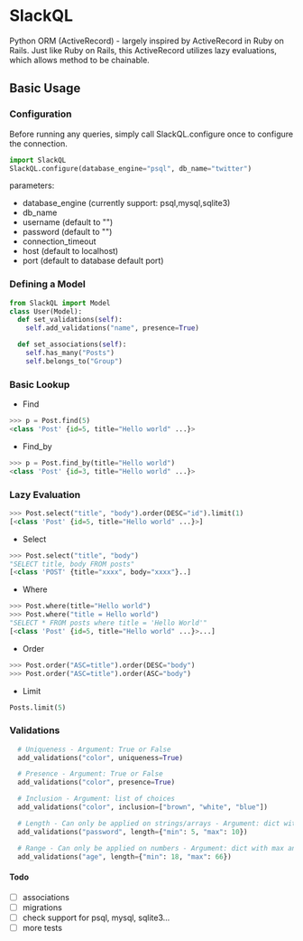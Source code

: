 # SlackQL
Python ORM (ActiveRecord) - largely inspired by ActiveRecord in Ruby on Rails. Just like Ruby on Rails, this ActiveRecord utilizes lazy evaluations, which allows method to be chainable.

## Basic Usage
### Configuration
Before running any queries, simply call SlackQL.configure once to configure the connection.
```python
import SlackQL
SlackQL.configure(database_engine="psql", db_name="twitter")
```

parameters:
  - database_engine (currently support: psql,mysql,sqlite3)
  - db_name
  - username (default to "")
  - password (default to "")
  - connection_timeout
  - host (default to localhost)
  - port (default to database default port)


### Defining a Model
```python
from SlackQL import Model
class User(Model):
  def set_validations(self):
    self.add_validations("name", presence=True)

  def set_associations(self):
    self.has_many("Posts")
    self.belongs_to("Group")
```

### Basic Lookup
- Find
```python
>>> p = Post.find(5)
<class 'Post' {id=5, title="Hello world" ...}>
```

- Find_by
```python
>>> p = Post.find_by(title="Hello world")
<class 'Post' {id=3, title="Hello world" ...}>
```

### Lazy Evaluation
```python
>>> Post.select("title", "body").order(DESC="id").limit(1)
[<class 'Post' {id=5, title="Hello world" ...}>]
```

- Select
```python
>>> Post.select("title", "body")
"SELECT title, body FROM posts"
[<class 'POST' {title="xxxx", body="xxxx"}..]
```

- Where
```python
>>> Post.where(title="Hello world")
>>> Post.where("title = Hello world")
"SELECT * FROM posts where title = 'Hello World'"
[<class 'Post' {id=5, title="Hello world" ...}>...]
```

- Order
```python
>>> Post.order("ASC=title").order(DESC="body")
>>> Post.order("ASC=title").order(ASC="body")
```
- Limit
```python
Posts.limit(5)
```

### Validations
```python
  # Uniqueness - Argument: True or False
  add_validations("color", uniqueness=True)

  # Presence - Argument: True or False
  add_validations("color", presence=True)

  # Inclusion - Argument: list of choices
  add_validations("color", inclusion=["brown", "white", "blue"])

  # Length - Can only be applied on strings/arrays - Argument: dict with max and mean
  add_validations("password", length={"min": 5, "max": 10})

  # Range - Can only be applied on numbers - Argument: dict with max and mean
  add_validations("age", length={"min": 18, "max": 66})
```

#### Todo
- [ ] associations
- [ ] migrations
- [ ] check support for psql, mysql, sqlite3...
- [ ] more tests
